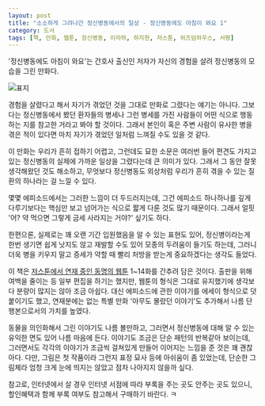 ```yaml
---
layout: post
title: "소소하게 그려나간 정신병동에서의 일상 - 정신병동에도 아침이 와요 1"
category: 도서
tags: [책, 만화, 웹툰, 정신병동, 이라하, 하지현, 저스툰, 위즈덤하우스, 서평]
---
```


'정신병동에도 아침이 와요'는
간호사 출신인 저자가 자신의 경험을 살려 정신병동의 모습을 그린 만화다.

![표지](https://lh3.googleusercontent.com/rmg_IN6k7t0nq2nvvfeAJfrgX44109gHKmDYN24KyjcoGxprjV38vAwMRwnDFZ6oPZ28M0OjruMUew=s480)

경험을 살렸다고 해서
자기가 겪었던 것을 그대로 만화로 그렸다는 얘기는 아니다.
그보다는 정신병동에서 봤던 환자들의 병세나
그런 병세를 가진 사람들이 어떤 식으로 행동하는 지를 참고한 거라고 봐야 할 것이다.
그래서 본인이 혹은 주변 사람이 유사한 병을 겪은 적이 있다면
마치 자기가 겪었던 일처럼 느껴질 수도 있을 것 같다.

이 만화는 우리가 흔히 접하기 어렵고,
그런데도 묘한 소문은 여러번 들어 편견도 가지고 있는
정신병동의 실제에 가까운 일상을 그렸다는데 큰 의미가 있다.
그래서 그 동안 잘못 생각해왔던 것도 해소하고,
무엇보다 정신병동도 외상처럼 우리가 흔히 겪을 수 있는 질환의 하나라는 걸 느낄 수 있다.

몇몇 에피소드에서는 그러한 느낌이 더 두드러지는데,
그건 에피소드 하나하나를 깊게 다루기보다는
핵심만 보고 넘어가는 식으로 짧게 다룬 것도 많기 때문이다.
그래서 얼핏 '어? 약 먹으면 그렇게 금세 사라지는 거야?' 싶기도 하다.

한편으론, 실제로는 꽤 오랜 기간 입원했음을 알 수 있는 표현도 있어,
정신병이라는게 한번 생기면 쉽게 낫지도 않고 재발할 수도 있어
모종의 두려움이 들기도 하는데,
그러니 더욱 병을 키우지 말고 증세가 약할 때 빨리 처방을 받는게 중요하겠다는 생각도 들었다.

이 책은 [저스툰에서 연재 중인 동명의 웹툰](https://www.justoon.co.kr/content/home/0adg0sia57c8)
1~14화를 간추려 담은 것이다.
출판을 위해 여백을 줄이는 등 일부 편집을 하기는 했지만,
웹툰의 형식은 그대로 유지했기에 생각보다 분량이 많지는 않아 조금 아쉽다.
대신 에피소드에 관한 이야기를 에세이 형식으로 덧붙이기도 했고,
연재분에는 없는 특별 만화 '아무도 몰랐던 이야기'도 추가해서
나름 단행본으로서의 가치를 높였다.

동물을 의인화해서 그린 이야기도 나름 볼만하고,
그러면서 정신병동에 대해 알 수 있는 유익한 면도 있어 나름 마음에 든다.
이야기도 조금은 단순 패턴의 반복같아 보이는데,
그러면서도 각각의 이야기가 조금씩 걸쳐있게 만들어 이어지는 느낌을 준 것은 꽤 괜찮아다.
다만, 그림은 첫 작품이라 그런지 표정 묘사 등에 아쉬움이 좀 있었는데,
단순한 그림체라 엄청 크게 눈에 띄지는 않았고 점차 나아지지 않을까 싶다.

참고로, 인터넷에서 살 경우
인터넷 서점에 따라 부록을 주는 곳도 안주는 곳도 있으니,
할인혜택과 함께 부록 여부도 참고해서 구매하기 바란다. ㅋ
